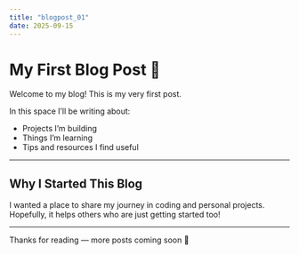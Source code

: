 ```yaml
---
title: "blogpost_01"
date: 2025-09-15
---
```


# My First Blog Post 🎉

Welcome to my blog! This is my very first post.

In this space I’ll be writing about:
- Projects I’m building
- Things I’m learning
- Tips and resources I find useful

---

## Why I Started This Blog
I wanted a place to share my journey in coding and personal projects.  
Hopefully, it helps others who are just getting started too!

---

Thanks for reading — more posts coming soon 🚀
